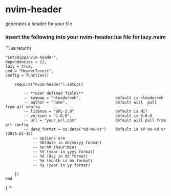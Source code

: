 # nvim-header
generates a header for your file

### insert the following into your nvim-header.lua file for lazy.nvim
'''lua
return{

    "LetsRipp/nvim-header",
    dependencies = {},
    lazy = true,
    cmd = "HeaderInsert",
    config = function()

        require("nvim-header").setup({

            -- **user defined fields**
            -- keymap = "<leader>mh",               default is <leader>mh
            -- author = "name",                     default will  pull from git config
            -- license = "GPL-3.0"                  default is MIT
            -- version = "1.0.0",                   default is 0.0.0
            -- url = "your_url.com"                 default will pull from git config 
            -- date_format = os.date("%d-%m-%Y")    default is %Y-%m-%d or (2025-01-15) 
                -- options are
                -- %D(date in dd/mm/yy format)
                -- %H:%M (hour:min)
                -- %Y (year in yyyy format)
                -- %d (day in dd format)
                -- %m (month in mm format) 
                -- %y (year in yy format)

        })
    end
}
'''

